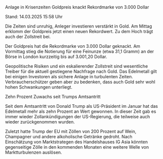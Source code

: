 
Anlage in Krisenzeiten
Goldpreis knackt Rekordmarke von 3.000 Dollar


Stand: 14.03.2025 15:58 Uhr


Die Zeiten sind unruhig, Anleger investieren verstärkt in Gold. Am Mittag erklomm der Goldpreis jetzt einen neuen Rekordwert. Zu dem Hoch trägt auch der Zollstreit bei. 



Der Goldpreis hat die Rekordmarke von 3.000 Dollar geknackt. Am Vormittag stieg die Notierung für eine Feinunze (etwa 31,1 Gramm) an der Börse in London kurzzeitig bis auf 3.001,20 Dollar.


Geopolitische Risiken und ein eskalierender Zollstreit sind wesentliche Treiber für die aktuell gestiegene Nachfrage nach Gold. Das Edelmetall gilt bei einigen Investoren als sichere Anlage in turbulenten Zeiten. Verbraucherschützer geben aber zu bedenken, dass auch Gold sehr wohl hohen Schwankungen unterliegt.



Zehn Prozent Zuwachs seit Trumps Amtsantritt


Seit dem Amtsantritt von Donald Trump als US-Präsident im Januar hat das Edelmetall mehr als zehn Prozent an Wert gewonnen. In dieser Zeit gab es immer wieder Zollankündigungen der US-Regierung, die teilweise auch wieder zurückgenommen wurden.


Zuletzt hatte Trump der EU mit Zöllen von 200 Prozent auf Wein, Champagner und andere alkoholische Getränke gedroht. Nach Einschätzung von Marktstrategen des Handelshauses IG Asia könnten gegenseitige Zölle in den kommenden Monaten eine weitere Welle von Marktturbulenzen auslösen.

